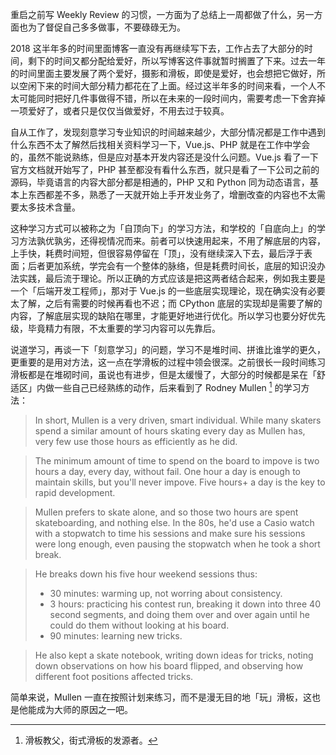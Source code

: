 
重启之前写 Weekly Review 的习惯，一方面为了总结上一周都做了什么，另一方面也为了督促自己多多做事，不要碌碌无为。

2018 这半年多的时间里面博客一直没有再继续写下去，工作占去了大部分的时间，剩下的时间又都分配给爱好，所以写博客这件事就暂时搁置了下来。过去一年的时间里面主要发展了两个爱好，摄影和滑板，即使是爱好，也会想把它做好，所以空闲下来的时间大部分精力都花在了上面。经过这半年多的时间来看，一个人不太可能同时把好几件事做得不错，所以在未来的一段时间内，需要考虑一下舍弃掉一项爱好了，或者只是仅仅当做爱好，不用去过于较真。

自从工作了，发现刻意学习专业知识的时间越来越少，大部分情况都是工作中遇到什么东西不太了解然后找相关资料学习一下，Vue.js、PHP 就是在工作中学会的，虽然不能说熟练，但是应对基本开发内容还是没什么问题。Vue.js 看了一下官方文档就开始写了，PHP 甚至都没有看什么东西，就只是看了一下公司之前的源码，毕竟语言的内容大部分都是相通的，PHP 又和 Python 同为动态语言，基本上东西都差不多，熟悉了一天就开始上手开发业务了，增删改查的内容也不太需要太多技术含量。

这种学习方式可以被称之为「自顶向下」的学习方法，和学校的「自底向上」的学习方法孰优孰劣，还得视情况而来。前者可以快速用起来，不用了解底层的内容，上手快，耗费时间短，但很容易停留在「顶」，没有继续深入下去，最后浮于表面；后者更加系统，学完会有一个整体的脉络，但是耗费时间长，底层的知识没办法实践，最后流于理论。所以正确的方式应该是把这两者结合起来，例如我主要是一个「后端开发工程师」，那对于 Vue.js 的一些底层实现理论，现在确实没有必要太了解，之后有需要的时候再看也不迟；而 CPython 底层的实现却是需要了解的内容，了解底层实现的缺陷在哪里，才能更好地进行优化。所以学习也要分好优先级，毕竟精力有限，不太重要的学习内容可以先靠后。

说道学习，再谈一下「刻意学习」的问题，学习不是堆时间、拼谁比谁学的更久，更重要的是用对方法，这一点在学滑板的过程中领会很深。之前很长一段时间练习滑板都是在堆砌时间，虽说也有进步，但是太缓慢了，大部分的时候都是呆在「舒适区」内做一些自己已经熟练的动作，后来看到了 Rodney Mullen [^1] 的学习方法：

> In short, Mullen is a very driven, smart individual. While many skaters spend a similar amount of hours skating every day as Mullen has, very few use those hours as efficiently as he did.

> The minimum amount of time to spend on the board to impove is two hours a day, every day, without fail. One hour a day is enough to maintain skills, but you'll never impove. Five hours+ a day is the key to rapid development.

> Mullen prefers to skate alone, and so those two hours are spent skateboarding, and nothing else. In the 80s, he'd use a Casio watch with a stopwatch to time his sessions and make sure his sessions were long enough, even pausing the stopwatch when he took a short break.

> He breaks down his five hour weekend sessions thus:
> - 30 minutes: warming up, not worring about consistency.
> - 3 hours: practicing his contest run, breaking it down into three 40 second segments, and doing them over and over again until he could do them without looking at his board.
> - 90 minutes: learning new tricks.

> He also kept a skate notebook, writing down ideas for tricks, noting down observations on how his board flipped, and observing how different foot positions affected tricks.

简单来说，Mullen 一直在按照计划来练习，而不是漫无目的地「玩」滑板，这也是他能成为大师的原因之一吧。

[^1]: 滑板教父，街式滑板的发源者。